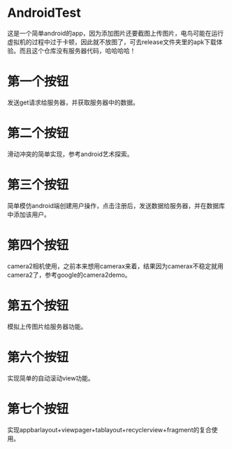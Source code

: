 # AndroidTest
这是一个简单android的app，因为添加图片还要截图上传图片，电鸟可能在运行虚拟机的过程中过于卡顿，因此就不放图了，可去release文件夹里的apk下载体验。而且这个仓库没有服务器代码，哈哈哈哈！
# 第一个按钮
发送get请求给服务器，并获取服务器中的数据。
# 第二个按钮
滑动冲突的简单实现，参考android艺术探索。
# 第三个按钮
简单模仿android端创建用户操作，点击注册后，发送数据给服务器，并在数据库中添加该用户。
# 第四个按钮
camera2相机使用，之前本来想用camerax来着，结果因为camerax不稳定就用camera2了，参考google的camera2demo。
# 第五个按钮
模拟上传图片给服务器功能。
# 第六个按钮
实现简单的自动滚动view功能。
# 第七个按钮
实现appbarlayout+viewpager+tablayout+recyclerview+fragment的复合使用。
